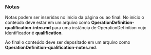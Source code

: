 ### Notas

Notas podem ser inseridas no início da página ou ao final.
No início o conteúdo deve estar em um arquivo como
**OperationDefinition-qualification-intro.md** para uma
instância de OperationDefinition cujo identificador é **qualification**.

Ao final o conteúdo deve ser depositado em um arquivo como
**OperationDefinition-qualification-notes.md**.
